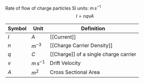 Rate of flow of charge particles
SI units: $m\,s^{-1}$
$$I=nqvA$$

| Symbol | Unit | Definition |
| ------ | ---- | ---------- |
| $I$    | $A$     | [[Current]]           |
| $n$    | $m^{-3}$     | [[Charge Carrier Density]]           |
| $q$    | $C$     | [[Charge]] of a single charge carrier |
| $v$    | $m\,s^{-1}$     | Drift Velocity |
| $A$       | $m^2$     | Cross Sectional Area |
